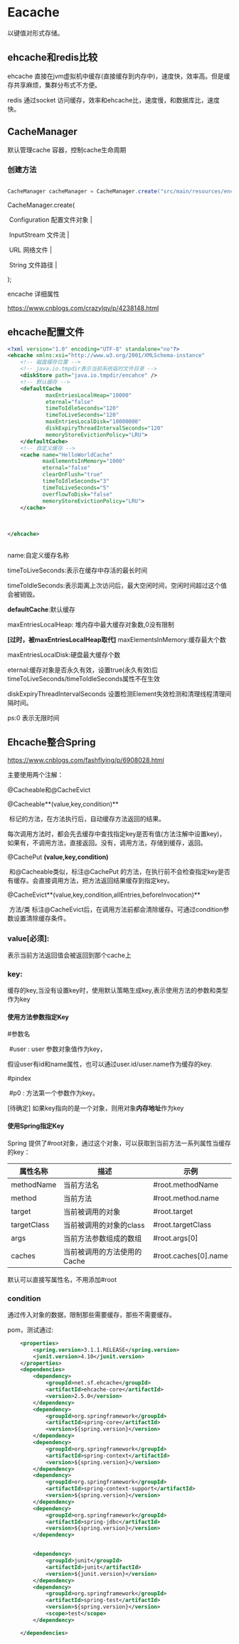 # Eacache

以键值对形式存储。





## ehcache和redis比较

ehcache 直接在jvm虚拟机中缓存(直接缓存到内存中)，速度快，效率高。但是缓存共享麻烦，集群分布式不方便。

redis 通过socket 访问缓存，效率和ehcache比，速度慢，和数据库比，速度快。

## CacheManager 

默认管理cache 容器，控制cache生命周期

### 创建方法

```java

CacheManager cacheManager = CacheManager.create("src/main/resources/encache.xml");

```

CacheManager.create(

​	Configuration	配置文件对象 |

​	InputStream	文件流		 |

​	URL				网络文件	 |

​	String			文件路径	 |

);

encache 详细属性

https://www.cnblogs.com/crazylqy/p/4238148.html

## ehcache配置文件

```xml
<?xml version="1.0" encoding="UTF-8" standalone="no"?>
<ehcache xmlns:xsi="http://www.w3.org/2001/XMLSchema-instance"         xsi:noNamespaceSchemaLocation="https://www.ehcache.org/ehcache.xsd">
    <!-- 磁盘缓存位置 -->
    <!-- java.io.tmpdir表示当前系统临时文件目录 -->
    <diskStore path="java.io.tmpdir/encahce" />
    <!-- 默认缓存 -->
    <defaultCache
            maxEntriesLocalHeap="10000"
            eternal="false"
            timeToIdleSeconds="120"
            timeToLiveSeconds="120"
            maxEntriesLocalDisk="10000000"
            diskExpiryThreadIntervalSeconds="120"
            memoryStoreEvictionPolicy="LRU">
    </defaultCache>
    <!-- 自定义缓存 -->
    <cache name="HelloWorldCache"
           maxElementsInMemory="1000"
           eternal="false"
           clearOnFlush="true"
           timeToIdleSeconds="3"
           timeToLiveSeconds="5"
           overflowToDisk="false"
           memoryStoreEvictionPolicy="LRU">
    </cache>
    
    
    
</ehcache>
    
```

name:自定义缓存名称

timeToLiveSeconds:表示在缓存中存活的最长时间

timeToIdleSeconds:表示距离上次访问后，最大空闲时间，空闲时间超过这个值会被销毁。



**defaultCache**:默认缓存

maxEntriesLocalHeap: 堆内存中最大缓存对象数,0没有限制

**[过时，被maxEntriesLocalHeap取代]** maxElementsInMemory:缓存最大个数

maxEntriesLocalDisk:硬盘最大缓存个数

eternal:缓存对象是否永久有效，设置true(永久有效)后timeToLiveSeconds/timeToIdleSeconds属性不在生效

diskExpiryThreadIntervalSeconds 设置检测Element失效检测和清理线程清理间隔时间。



ps:0 表示无限时间



## Ehcache整合Spring

https://www.cnblogs.com/fashflying/p/6908028.html

主要使用两个注解：

@Cacheable和@CacheEvict

@Cacheable**(value,key,condition)**

​	标记的方法，在方法执行后，自动缓存方法返回的结果。

​	每次调用方法时，都会先去缓存中查找指定key是否有值(方法注解中设置key)，如果有，不调用方法，直接返回。没有，调用方法，存储到缓存，返回。

@CachePut **(value,key,condition)**

​	和@Cacheable类似，标注@CachePut 的方法，在执行前不会检查指定key是否有缓存。会直接调用方法，把方法返回结果缓存到指定key。

@CacheEvict**(value,key,condition,allEntries,beforeInvocation)**

​	方法/类 标注@CacheEvict后，在调用方法前都会清除缓存。可通过condition参数设置清除缓存条件。

### value[必须]:

表示当前方法返回值会被返回到那个cache上

### key:

缓存的key,当没有设置key时，使用默认策略生成key,表示使用方法的参数和类型作为key

#### 使用方法参数指定Key

#参数名

​	#user : user 参数对象值作为key，

​		假设user有id和name属性，也可以通过user.id/user.name作为缓存的key.

#pindex

​	#p0 : 方法第一个参数作为key。

[待确定] 如果key指向的是一个对象，则用对象**内存地址**作为key



#### 使用Spring指定Key

Spring 提供了#root对象，通过这个对象，可以获取到当前方法一系列属性当缓存的key：

| 属性名称 | 描述 | 示例 |
| -------- | ---- | ---- |
| methodName  | 当前方法名                  | #root.methodName     |
| method      | 当前方法                    | #root.method.name    |
| target      | 当前被调用的对象            | #root.target         |
| targetClass | 当前被调用的对象的class     | #root.targetClass    |
| args        | 当前方法参数组成的数组      | #root.args[0]        |
| caches      | 当前被调用的方法使用的Cache | #root.caches[0].name |

默认可以直接写属性名，不用添加#root

### condition

通过传入对象的数据，限制那些需要缓存，那些不需要缓存。



pom，测试通过:

```xml
	<properties>
        <spring.version>3.1.1.RELEASE</spring.version>
        <junit.version>4.10</junit.version>
    </properties>
    <dependencies>
        <dependency>
            <groupId>net.sf.ehcache</groupId>
            <artifactId>ehcache-core</artifactId>
            <version>2.5.0</version>
        </dependency>
        <dependency>
            <groupId>org.springframework</groupId>
            <artifactId>spring-core</artifactId>
            <version>${spring.version}</version>
        </dependency>
        <dependency>
            <groupId>org.springframework</groupId>
            <artifactId>spring-context</artifactId>
            <version>${spring.version}</version>
        </dependency>
        <dependency>
            <groupId>org.springframework</groupId>
            <artifactId>spring-context-support</artifactId>
            <version>${spring.version}</version>
        </dependency>
        <dependency>
            <groupId>org.springframework</groupId>
            <artifactId>spring-jdbc</artifactId>
            <version>${spring.version}</version>
        </dependency>


        <dependency>
            <groupId>junit</groupId>
            <artifactId>junit</artifactId>
            <version>${junit.version}</version>
        </dependency>
        <dependency>
            <groupId>org.springframework</groupId>
            <artifactId>spring-test</artifactId>
            <version>${spring.version}</version>
            <scope>test</scope>
        </dependency>

    </dependencies>
```

